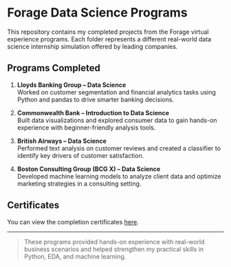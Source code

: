 # Forage Data Science Programs

This repository contains my completed projects from the Forage virtual experience programs. Each folder represents a different real-world data science internship simulation offered by leading companies.

## Programs Completed

1. **Lloyds Banking Group – Data Science**  
   Worked on customer segmentation and financial analytics tasks using Python and pandas to drive smarter banking decisions.

2. **Commonwealth Bank – Introduction to Data Science**  
   Built data visualizations and explored consumer data to gain hands-on experience with beginner-friendly analysis tools.

3. **British Airways – Data Science**  
   Performed text analysis on customer reviews and created a classifier to identify key drivers of customer satisfaction.

4. **Boston Consulting Group (BCG X) – Data Science**  
   Developed machine learning models to analyze client data and optimize marketing strategies in a consulting setting.

## Certificates

You can view the completion certificates [here](./certificates/).

---

> These programs provided hands-on experience with real-world business scenarios and helped strengthen my practical skills in Python, EDA, and machine learning.
